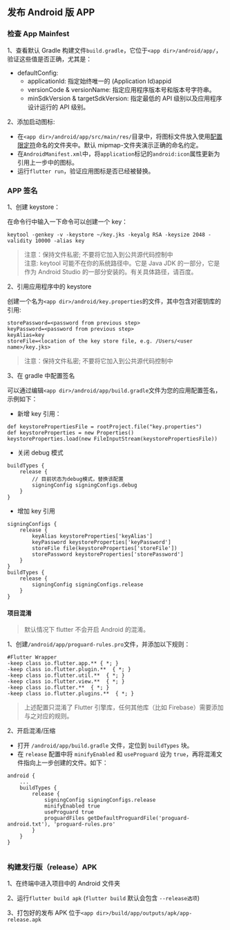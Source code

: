 ## 发布 Android 版 APP

### 检查 App Mainfest

1、查看默认 Gradle 构建文件`build.gradle`，它位于`<app dir>/android/app/`，验证这些值是否正确，尤其是：

- defaultConfig:
  - applicationId: 指定始终唯一的 (Application Id)appid
  - versionCode & versionName: 指定应用程序版本号和版本号字符串。
  - minSdkVersion & targetSdkVersion: 指定最低的 API 级别以及应用程序设计运行的 API 级别。

2、添加启动图标:

- 在`<app dir>/android/app/src/main/res/`目录中，将图标文件放入使用[配置限定符](https://developer.android.com/guide/practices/screens_support.html#qualifiers)命名的文件夹中。默认 mipmap-文件夹演示正确的命名约定。
- 在`AndroidManifest.xml`中，将`application`标记的`android:icon`属性更新为引用上一步中的图标。
- 运行`flutter run`，验证应用图标是否已经被替换。

### APP 签名

1、创建 keystore：

在命令行中输入一下命令可以创建一个 key：

```
keytool -genkey -v -keystore ~/key.jks -keyalg RSA -keysize 2048 -validity 10000 -alias key
```

> 注意：保持文件私密; 不要将它加入到公共源代码控制中</br>
> 注意: keytool 可能不在你的系统路径中。它是 Java JDK 的一部分，它是作为 Android Studio 的一部分安装的。有关具体路径，请百度。

2、引用应用程序中的 keystore

创建一个名为`<app dir>/android/key.properties`的文件，其中包含对密钥库的引用:

```
storePassword=<password from previous step>
keyPassword=<password from previous step>
keyAlias=key
storeFile=<location of the key store file, e.g. /Users/<user name>/key.jks>
```

> 注意：保持文件私密; 不要将它加入到公共源代码控制中</br>

3、在 gradle 中配置签名

可以通过编辑`<app dir>/android/app/build.gradle`文件为您的应用配置签名，示例如下：

- 新增 key 引用：

```
def keystorePropertiesFile = rootProject.file("key.properties")
def keystoreProperties = new Properties()
keystoreProperties.load(new FileInputStream(keystorePropertiesFile))
```

- 关闭 debug 模式

```
buildTypes {
    release {
        // 目前状态为debug模式，替换该配置
        signingConfig signingConfigs.debug
    }
}
```

- 增加 key 引用

```
signingConfigs {
    release {
        keyAlias keystoreProperties['keyAlias']
        keyPassword keystoreProperties['keyPassword']
        storeFile file(keystoreProperties['storeFile'])
        storePassword keystoreProperties['storePassword']
    }
}
buildTypes {
    release {
        signingConfig signingConfigs.release
    }
}
```

#### 项目混淆

> 默认情况下 flutter 不会开启 Android 的混淆。

1、创建`/android/app/proguard-rules.pro`文件，并添加以下规则：

```
#Flutter Wrapper
-keep class io.flutter.app.** { *; }
-keep class io.flutter.plugin.**  { *; }
-keep class io.flutter.util.**  { *; }
-keep class io.flutter.view.**  { *; }
-keep class io.flutter.**  { *; }
-keep class io.flutter.plugins.**  { *; }
```

> 上述配置只混淆了 Flutter 引擎库，任何其他库（比如 Firebase）需要添加与之对应的规则。

2、开启混淆/压缩

- 打开 `/android/app/build.gradle` 文件，定位到 `buildTypes` 块。
- 在 `release` 配置中将 `minifyEnabled` 和 `useProguard` 设为 `true`，再将混淆文件指向上一步创建的文件。如下：

```
android {
    ...
    buildTypes {
        release {
            signingConfig signingConfigs.release
            minifyEnabled true
            useProguard true
            proguardFiles getDefaultProguardFile('proguard-android.txt'), 'proguard-rules.pro'
        }
    }
}


```

### 构建发行版（release）APK

1、在终端中进入项目中的 Android 文件夹

2、运行`flutter build apk` (`flutter build` 默认会包含 `--release选项`)

3、打包好的发布 APK 位于`<app dir>/build/app/outputs/apk/app-release.apk`
